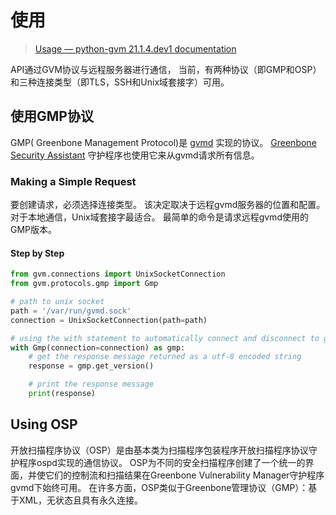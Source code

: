 # 使用

> [Usage &#8212; python-gvm 21.1.4.dev1 documentation](https://python-gvm.readthedocs.io/en/latest/usage.html)

API通过GVM协议与远程服务器进行通信， 当前，有两种协议（即GMP和OSP）和三种连接类型（即TLS，SSH和Unix域套接字）可用。



## 使用GMP协议

GMP( Greenbone Management Protocol)是 [gvmd](https://github.com/greenbone/gvmd) 实现的协议。 [Greenbone Security Assistant](https://github.com/greenbone/gsa) 守护程序也使用它来从gvmd请求所有信息。

### Making a Simple Request

要创建请求，必须选择连接类型。 该决定取决于远程gvmd服务器的位置和配置。 对于本地通信，Unix域套接字最适合。 最简单的命令是请求远程gvmd使用的GMP版本。

#### Step by Step

```python
from gvm.connections import UnixSocketConnection
from gvm.protocols.gmp import Gmp

# path to unix socket
path = '/var/run/gvmd.sock'
connection = UnixSocketConnection(path=path)

# using the with statement to automatically connect and disconnect to gvmd
with Gmp(connection=connection) as gmp:
    # get the response message returned as a utf-8 encoded string
    response = gmp.get_version()

    # print the response message
    print(response)
```

## Using OSP

开放扫描程序协议（OSP）是由基本类为扫描程序包装程序开放扫描程序协议守护程序ospd实现的通信协议。 OSP为不同的安全扫描程序创建了一个统一的界面，并使它们的控制流和扫描结果在Greenbone Vulnerability Manager守护程序gvmd下始终可用。 在许多方面，OSP类似于Greenbone管理协议（GMP）：基于XML，无状态且具有永久连接。
